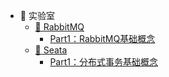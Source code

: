 - 🧪 实验室
    - [🐰 RabbitMQ](laboratory/rabbitmq/index.md)
        - [Part1：RabbitMQ基础概念](laboratory/rabbitmq/part1.md)
    - [🌱 Seata](laboratory/seata/index.md)
        - [Part1：分布式事务基础概念](laboratory/seata/part1.md)